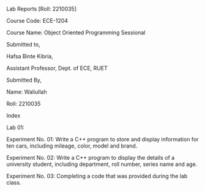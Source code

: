 Lab Reports [Roll: 2210035]

Course Code: ECE-1204

Course Name: Object Oriented Programming Sessional

Submitted to, 

Hafsa Binte Kibria,

Assistant Professor, Dept. of ECE, RUET

Submitted By,

Name: Waliullah

Roll: 2210035

Index

Lab 01: 

Experiment No. 01: Write a C++ program to store and display information for ten cars, including mileage, color, model and brand.

Experiment No. 02: Write a C++ program to display the details of a university student, including department, roll number, series name and age.

Experiment No. 03: Completing a code that was provided during the lab class.
